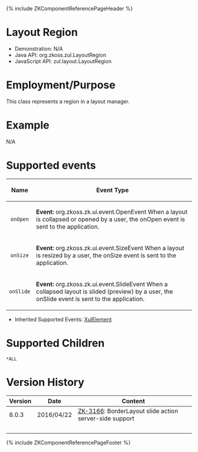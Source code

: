 {% include ZKComponentReferencePageHeader %}

# Layout Region

- Demonstration: N/A
- Java API: <javadoc>org.zkoss.zul.LayoutRegion</javadoc>
- JavaScript API:
  <javadoc directory="jsdoc">zul.layout.LayoutRegion</javadoc>

# Employment/Purpose

This class represents a region in a layout manager.

# Example

N/A

# Supported events

<table>
<thead>
<tr class="header">
<th><center>
<p>Name</p>
</center></th>
<th><center>
<p>Event Type</p>
</center></th>
</tr>
</thead>
<tbody>
<tr class="odd">
<td><center>
<p><code>onOpen</code></p>
</center></td>
<td><p><strong>Event:</strong>
<javadoc>org.zkoss.zk.ui.event.OpenEvent</javadoc> When a layout is
collapsed or opened by a user, the onOpen event is sent to the
application.</p></td>
</tr>
<tr class="even">
<td><center>
<p><code>onSize</code></p>
</center></td>
<td><p><strong>Event:</strong>
<javadoc>org.zkoss.zk.ui.event.SizeEvent</javadoc> When a layout is
resized by a user, the onSize event is sent to the application.</p></td>
</tr>
<tr class="odd">
<td><center>
<p><code>onSlide</code></p>
</center></td>
<td><p><strong>Event:</strong>
<javadoc>org.zkoss.zk.ui.event.SlideEvent</javadoc> When a collapsed
layout is slided (preview) by a user, the onSlide event is sent to the
application.</p></td>
</tr>
</tbody>
</table>

- Inherited Supported Events: [
  XulElement](ZK_Component_Reference/Base_Components/XulElement#Supported_Events)

# Supported Children

`*ALL`

# Version History

| Version | Date       | Content                                                                                           |
|---------|------------|---------------------------------------------------------------------------------------------------|
| 8.0.3   | 2016/04/22 | [ZK-3166](http://tracker.zkoss.org/browse/ZK-3166): BorderLayout slide action server-side support |
|         |            |                                                                                                   |

{% include ZKComponentReferencePageFooter %}
